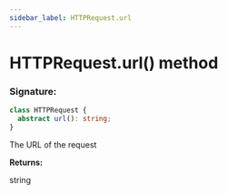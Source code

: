 ```yaml
---
sidebar_label: HTTPRequest.url
---
```


# HTTPRequest.url() method

### Signature:

```typescript
class HTTPRequest {
  abstract url(): string;
}
```

The URL of the request

**Returns:**

string
